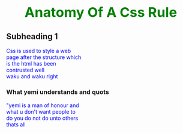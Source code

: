 <!DOCTYPE html>
<html>
<head>
	<meta charset="utf-8">
	<title>Anatomy of a css rule</title>
	<style>
		p{
			color : blue;
			font-style : 20px;
			width : 200px;
		}
	h1{ color : green;
	 font-size : 36px;
	 text-align : center;
	}
	</style>	
</head>
<body>
	<h1> Anatomy Of A Css Rule</h1>
	<h2> Subheading 1 </h2>
	<p> Css is used to style a web page after the structure which is the html has been contrusted well waku&nbsp;and&nbsp;waku right</p>
	<h3> What yemi understands and quots </h3>
	<p> &quot;yemi is a man of honour and what u don't want people to do you do not do unto others thats all </p>
	</body>
</html>
